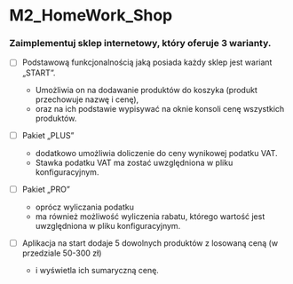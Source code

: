 # M2_HomeWork_Shop

### Zaimplementuj sklep internetowy, który oferuje 3 warianty.

- [ ] Podstawową funkcjonalnością jaką posiada każdy sklep jest wariant „START”. 
  * Umożliwia on na dodawanie produktów do koszyka (produkt przechowuje nazwę i cenę), 
  * oraz na ich podstawie wypisywać na oknie konsoli cenę wszystkich produktów.
- [ ] Pakiet „PLUS”
  * dodatkowo umożliwia doliczenie do ceny wynikowej podatku VAT. 
  * Stawka podatku VAT ma zostać uwzględniona w pliku konfiguracyjnym.
- [ ] Pakiet „PRO” 
  * oprócz wyliczania podatku
  * ma również możliwość wyliczenia rabatu, 
  którego wartość jest uwzględniona w pliku konfiguracyjnym.

- [ ] Aplikacja na start dodaje 5 dowolnych produktów z losowaną ceną (w przedziale 50-300 zł) 
   * i wyświetla ich sumaryczną cenę.



